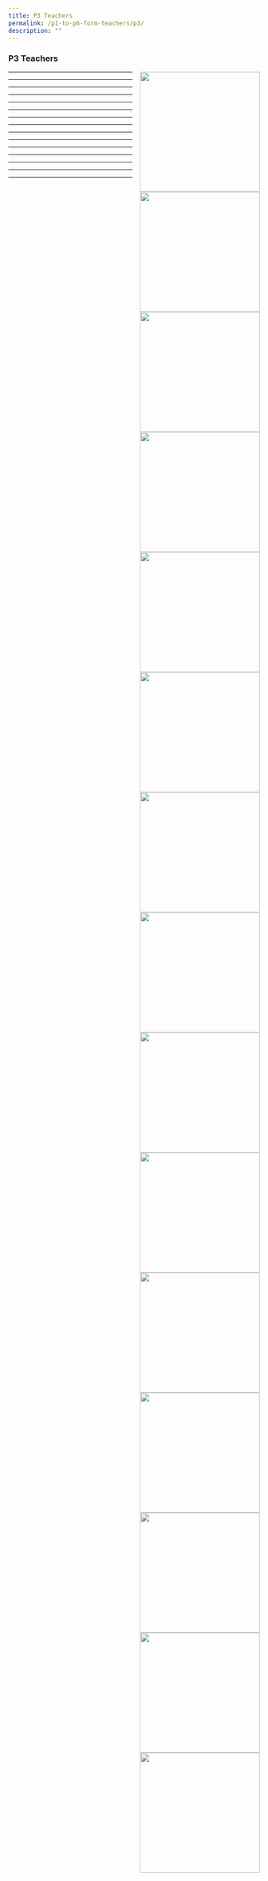 ```yaml
---
title: P3 Teachers
permalink: /p1-to-p6-form-teachers/p3/
description: ""
---
```

### P3 Teachers

<img src="/images/ft.png" style="width:240px;height:240px;margin-left:15px;" align = "right"> 

* * *

<img src="/images/ft.png" style="width:240px;height:240px;margin-left:15px;" align = "right"> 

* * *

<img src="/images/ft.png" style="width:240px;height:240px;margin-left:15px;" align = "right"> 

* * *

<img src="/images/ft.png" style="width:240px;height:240px;margin-left:15px;" align = "right"> 

* * *

<img src="/images/ft.png" style="width:240px;height:240px;margin-left:15px;" align = "right"> 

* * *

<img src="/images/ft.png" style="width:240px;height:240px;margin-left:15px;" align = "right"> 

* * *

<img src="/images/ft.png" style="width:240px;height:240px;margin-left:15px;" align = "right"> 

* * *

<img src="/images/ft.png" style="width:240px;height:240px;margin-left:15px;" align = "right"> 

* * *

<img src="/images/ft.png" style="width:240px;height:240px;margin-left:15px;" align = "right"> 

* * *

<img src="/images/ft.png" style="width:240px;height:240px;margin-left:15px;" align = "right"> 

* * *
<img src="/images/ft.png" style="width:240px;height:240px;margin-left:15px;" align = "right"> 

* * *

<img src="/images/ft.png" style="width:240px;height:240px;margin-left:15px;" align = "right"> 

* * *

<img src="/images/ft.png" style="width:240px;height:240px;margin-left:15px;" align = "right"> 

* * *

<img src="/images/ft.png" style="width:240px;height:240px;margin-left:15px;" align = "right"> 

* * *

<img src="/images/ft.png" style="width:240px;height:240px;margin-left:15px;" align = "right"> 

* * *
